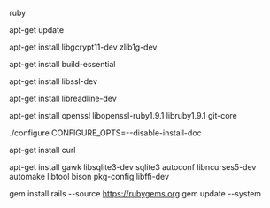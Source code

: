 ruby


apt-get update

apt-get install libgcrypt11-dev zlib1g-dev

apt-get install build-essential

apt-get install libssl-dev

apt-get install libreadline-dev

apt-get install  openssl libopenssl-ruby1.9.1 libruby1.9.1 git-core

./configure CONFIGURE_OPTS=--disable-install-doc

apt-get install curl

apt-get install gawk  libsqlite3-dev sqlite3 autoconf libncurses5-dev automake libtool bison pkg-config libffi-dev


gem install rails --source https://rubygems.org
gem update --system
